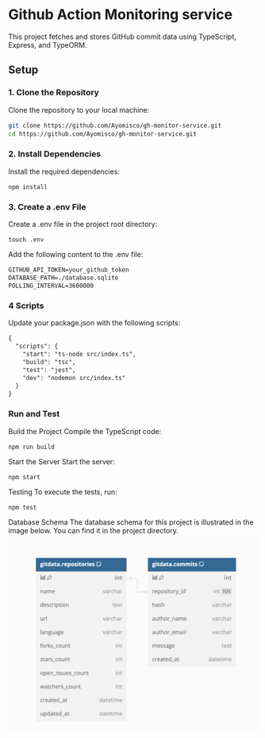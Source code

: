 # Github Action Monitoring service

This project fetches and stores GitHub commit data using TypeScript, Express, and TypeORM.

## Setup

### 1. Clone the Repository

Clone the repository to your local machine:

```bash
git clone https://github.com/Ayomisco/gh-monitor-service.git
cd https://github.com/Ayomisco/gh-monitor-service.git
```

### 2. Install Dependencies

Install the required dependencies:

```
npm install
```

### 3. Create a .env File

Create a .env file in the project root directory:

```
touch .env
```

Add the following content to the .env file:

```
GITHUB_API_TOKEN=your_github_token
DATABASE_PATH=./database.sqlite
POLLING_INTERVAL=3600000
```

### 4 Scripts

Update your package.json with the following scripts:

```
{
  "scripts": {
    "start": "ts-node src/index.ts",
    "build": "tsc",
    "test": "jest",
    "dev": "nodemon src/index.ts"
  }
}
```

### Run and Test

Build the Project
Compile the TypeScript code:

```
npm run build
```

Start the Server
Start the server:

```
npm start
```

Testing
To execute the tests, run:

```
npm test
```

Database Schema
The database schema for this project is illustrated in the image below. You can find it in the project directory.
![Database Schema](db-schema.png)
